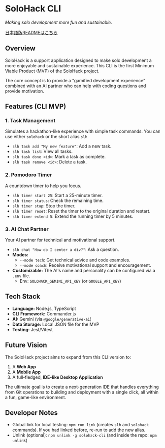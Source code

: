 # SoloHack CLI

*Making solo development more fun and sustainable.*

[日本語版READMEはこちら](./README.ja.md)

## Overview

SoloHack is a support application designed to make solo development a more enjoyable and sustainable experience. This CLI is the first Minimum Viable Product (MVP) of the SoloHack project.

The core concept is to provide a "gamified development experience" combined with an AI partner who can help with coding questions and provide motivation.

## Features (CLI MVP)

### 1. Task Management
Simulates a hackathon-like experience with simple task commands.
You can use either `solohack` or the short alias `slh`.
- `slh task add "My new feature"`: Add a new task.
- `slh task list`: View all tasks.
- `slh task done <id>`: Mark a task as complete.
- `slh task remove <id>`: Delete a task.

### 2. Pomodoro Timer
A countdown timer to help you focus.
- `slh timer start 25`: Start a 25-minute timer.
- `slh timer status`: Check the remaining time.
- `slh timer stop`: Stop the timer.
- `slh timer reset`: Reset the timer to the original duration and restart.
- `slh timer extend 5`: Extend the running timer by 5 minutes.

### 3. AI Chat Partner
Your AI partner for technical and motivational support.
- `slh chat "How do I center a div?"`: Ask a question.
- **Modes:**
  - `--mode tech`: Get technical advice and code examples.
  - `--mode coach`: Receive motivational support and encouragement.
- **Customizable:** The AI's name and personality can be configured via a `.env` file.
  - Env: `SOLOHACK_GEMINI_API_KEY` (or `GOOGLE_API_KEY`)

## Tech Stack

- **Language:** Node.js, TypeScript
- **CLI Framework:** Commander.js
- **AI:** Gemini (via `@google/generative-ai`)
- **Data Storage:** Local JSON file for the MVP
- **Testing:** Jest/Vitest

## Future Vision

The SoloHack project aims to expand from this CLI version to:
1.  A **Web App**
2.  A **Mobile App**
3.  A full-fledged, **IDE-like Desktop Application**

The ultimate goal is to create a next-generation IDE that handles everything from Git operations to building and deployment with a single click, all within a fun, game-like environment.

## Developer Notes

- Global link for local testing: `npm run link` (creates `slh` and `solohack` commands). If you had linked before, re-run to add the new alias.
- Unlink (optional): `npm unlink -g solohack-cli` (and inside the repo: `npm unlink`)
